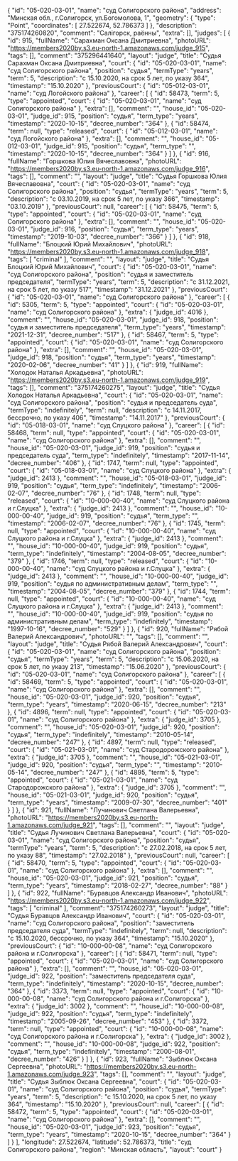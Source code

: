 {
    "id": "05-020-03-01",
    "name": "суд Солигорского района",
    "address": "Минская обл., г.Солигорск, ул.Богомолова, 1",
    "geometry": {
        "type": "Point",
        "coordinates": [
            27.522674,
            52.786373
        ]
    },
    "description": "375174260820",
    "comment": "Салігорск, раённы",
    "extra": [],
    "judges": [
        {
            "id": 915,
            "fullName": "Сарахман Оксана Дмитриевна",
            "photoURL": "https://members2020by.s3.eu-north-1.amazonaws.com/judge_915",
            "tags": [],
            "comment": "375296441640",
            "layout": "judge",
            "title": "Судья Сарахман Оксана Дмитриевна",
            "court": {
                "id": "05-020-03-01",
                "name": "суд Солигорского района",
                "position": "судья",
                "termType": "years",
                "term": 5,
                "description": "c 15.10.2020, на срок 5 лет, по указу 364",
                "timestamp": "15.10.2020"
            },
            "previousCourt": {
                "id": "05-012-03-01",
                "name": "суд Логойского района"
            },
            "career": [
                {
                    "id": 58473,
                    "term": 5,
                    "type": "appointed",
                    "court": {
                        "id": "05-020-03-01",
                        "name": "суд Солигорского района"
                    },
                    "extra": [],
                    "comment": "",
                    "house_id": "05-020-03-01",
                    "judge_id": 915,
                    "position": "судья",
                    "term_type": "years",
                    "timestamp": "2020-10-15",
                    "decree_number": "364"
                },
                {
                    "id": 58474,
                    "term": null,
                    "type": "released",
                    "court": {
                        "id": "05-012-03-01",
                        "name": "суд Логойского района"
                    },
                    "extra": [],
                    "comment": "",
                    "house_id": "05-012-03-01",
                    "judge_id": 915,
                    "position": "судья",
                    "term_type": "",
                    "timestamp": "2020-10-15",
                    "decree_number": "364"
                }
            ]
        },
        {
            "id": 916,
            "fullName": "Горшкова Юлия Вячеславовна",
            "photoURL": "https://members2020by.s3.eu-north-1.amazonaws.com/judge_916",
            "tags": [],
            "comment": "",
            "layout": "judge",
            "title": "Судья Горшкова Юлия Вячеславовна",
            "court": {
                "id": "05-020-03-01",
                "name": "суд Солигорского района",
                "position": "судья",
                "termType": "years",
                "term": 5,
                "description": "c 03.10.2019, на срок 5 лет, по указу 366",
                "timestamp": "03.10.2019"
            },
            "previousCourt": null,
            "career": [
                {
                    "id": 58475,
                    "term": 5,
                    "type": "appointed",
                    "court": {
                        "id": "05-020-03-01",
                        "name": "суд Солигорского района"
                    },
                    "extra": [],
                    "comment": "",
                    "house_id": "05-020-03-01",
                    "judge_id": 916,
                    "position": "судья",
                    "term_type": "years",
                    "timestamp": "2019-10-03",
                    "decree_number": "366"
                }
            ]
        },
        {
            "id": 918,
            "fullName": "Блоцкий Юрий Михайлович",
            "photoURL": "https://members2020by.s3.eu-north-1.amazonaws.com/judge_918",
            "tags": [
                "criminal"
            ],
            "comment": "",
            "layout": "judge",
            "title": "Судья Блоцкий Юрий Михайлович",
            "court": {
                "id": "05-020-03-01",
                "name": "суд Солигорского района",
                "position": "судья и заместитель председателя",
                "termType": "years",
                "term": 5,
                "description": "c 31.12.2021, на срок 5 лет, по указу 517",
                "timestamp": "31.12.2021"
            },
            "previousCourt": {
                "id": "05-020-03-01",
                "name": "суд Солигорского района"
            },
            "career": [
                {
                    "id": 5305,
                    "term": 5,
                    "type": "appointed",
                    "court": {
                        "id": "05-020-03-01",
                        "name": "суд Солигорского района"
                    },
                    "extra": {
                        "judge_id": 4016
                    },
                    "comment": "",
                    "house_id": "05-020-03-01",
                    "judge_id": 918,
                    "position": "судья и заместитель председателя",
                    "term_type": "years",
                    "timestamp": "2021-12-31",
                    "decree_number": "517"
                },
                {
                    "id": 58467,
                    "term": 5,
                    "type": "appointed",
                    "court": {
                        "id": "05-020-03-01",
                        "name": "суд Солигорского района"
                    },
                    "extra": [],
                    "comment": "",
                    "house_id": "05-020-03-01",
                    "judge_id": 918,
                    "position": "судья",
                    "term_type": "years",
                    "timestamp": "2020-02-06",
                    "decree_number": "41"
                }
            ]
        },
        {
            "id": 919,
            "fullName": "Холодок Наталья Аркадьевна",
            "photoURL": "https://members2020by.s3.eu-north-1.amazonaws.com/judge_919",
            "tags": [],
            "comment": "375174260275",
            "layout": "judge",
            "title": "Судья Холодок Наталья Аркадьевна",
            "court": {
                "id": "05-020-03-01",
                "name": "суд Солигорского района",
                "position": "судья и председатель суда",
                "termType": "indefinitely",
                "term": null,
                "description": "c 14.11.2017, бессрочно, по указу 406",
                "timestamp": "14.11.2017"
            },
            "previousCourt": {
                "id": "05-018-03-01",
                "name": "суд Слуцкого района"
            },
            "career": [
                {
                    "id": 58468,
                    "term": null,
                    "type": "appointed",
                    "court": {
                        "id": "05-020-03-01",
                        "name": "суд Солигорского района"
                    },
                    "extra": [],
                    "comment": "",
                    "house_id": "05-020-03-01",
                    "judge_id": 919,
                    "position": "судья и председатель суда",
                    "term_type": "indefinitely",
                    "timestamp": "2017-11-14",
                    "decree_number": "406"
                },
                {
                    "id": 1747,
                    "term": null,
                    "type": "appointed",
                    "court": {
                        "id": "05-018-03-01",
                        "name": "суд Слуцкого района"
                    },
                    "extra": {
                        "judge_id": 2413
                    },
                    "comment": "",
                    "house_id": "05-018-03-01",
                    "judge_id": 919,
                    "position": "судья",
                    "term_type": "indefinitely",
                    "timestamp": "2006-02-07",
                    "decree_number": "76"
                },
                {
                    "id": 1748,
                    "term": null,
                    "type": "released",
                    "court": {
                        "id": "10-000-00-40",
                        "name": "суд Слуцкого района и г.Слуцка"
                    },
                    "extra": {
                        "judge_id": 2413
                    },
                    "comment": "",
                    "house_id": "10-000-00-40",
                    "judge_id": 919,
                    "position": "судья",
                    "term_type": "",
                    "timestamp": "2006-02-07",
                    "decree_number": "76"
                },
                {
                    "id": 1745,
                    "term": null,
                    "type": "appointed",
                    "court": {
                        "id": "10-000-00-40",
                        "name": "суд Слуцкого района и г.Слуцка"
                    },
                    "extra": {
                        "judge_id": 2413
                    },
                    "comment": "",
                    "house_id": "10-000-00-40",
                    "judge_id": 919,
                    "position": "судья",
                    "term_type": "indefinitely",
                    "timestamp": "2004-08-05",
                    "decree_number": "379"
                },
                {
                    "id": 1746,
                    "term": null,
                    "type": "released",
                    "court": {
                        "id": "10-000-00-40",
                        "name": "суд Слуцкого района и г.Слуцка"
                    },
                    "extra": {
                        "judge_id": 2413
                    },
                    "comment": "",
                    "house_id": "10-000-00-40",
                    "judge_id": 919,
                    "position": "судья по административным делам",
                    "term_type": "",
                    "timestamp": "2004-08-05",
                    "decree_number": "379"
                },
                {
                    "id": 1744,
                    "term": null,
                    "type": "appointed",
                    "court": {
                        "id": "10-000-00-40",
                        "name": "суд Слуцкого района и г.Слуцка"
                    },
                    "extra": {
                        "judge_id": 2413
                    },
                    "comment": "",
                    "house_id": "10-000-00-40",
                    "judge_id": 919,
                    "position": "судья по административным делам",
                    "term_type": "indefinitely",
                    "timestamp": "1997-10-16",
                    "decree_number": "529"
                }
            ]
        },
        {
            "id": 920,
            "fullName": "Рябой Валерий Александрович",
            "photoURL": "",
            "tags": [],
            "comment": "",
            "layout": "judge",
            "title": "Судья Рябой Валерий Александрович",
            "court": {
                "id": "05-020-03-01",
                "name": "суд Солигорского района",
                "position": "судья",
                "termType": "years",
                "term": 5,
                "description": "c 15.06.2020, на срок 5 лет, по указу 213",
                "timestamp": "15.06.2020"
            },
            "previousCourt": {
                "id": "05-020-03-01",
                "name": "суд Солигорского района"
            },
            "career": [
                {
                    "id": 58469,
                    "term": 5,
                    "type": "appointed",
                    "court": {
                        "id": "05-020-03-01",
                        "name": "суд Солигорского района"
                    },
                    "extra": [],
                    "comment": "",
                    "house_id": "05-020-03-01",
                    "judge_id": 920,
                    "position": "судья",
                    "term_type": "years",
                    "timestamp": "2020-06-15",
                    "decree_number": "213"
                },
                {
                    "id": 4896,
                    "term": null,
                    "type": "appointed",
                    "court": {
                        "id": "05-020-03-01",
                        "name": "суд Солигорского района"
                    },
                    "extra": {
                        "judge_id": 3705
                    },
                    "comment": "",
                    "house_id": "05-020-03-01",
                    "judge_id": 920,
                    "position": "судья",
                    "term_type": "indefinitely",
                    "timestamp": "2010-05-14",
                    "decree_number": "247"
                },
                {
                    "id": 4897,
                    "term": null,
                    "type": "released",
                    "court": {
                        "id": "05-021-03-01",
                        "name": "суд Стародорожского района"
                    },
                    "extra": {
                        "judge_id": 3705
                    },
                    "comment": "",
                    "house_id": "05-021-03-01",
                    "judge_id": 920,
                    "position": "судья",
                    "term_type": "",
                    "timestamp": "2010-05-14",
                    "decree_number": "247"
                },
                {
                    "id": 4895,
                    "term": 5,
                    "type": "appointed",
                    "court": {
                        "id": "05-021-03-01",
                        "name": "суд Стародорожского района"
                    },
                    "extra": {
                        "judge_id": 3705
                    },
                    "comment": "",
                    "house_id": "05-021-03-01",
                    "judge_id": 920,
                    "position": "судья",
                    "term_type": "years",
                    "timestamp": "2009-07-30",
                    "decree_number": "401"
                }
            ]
        },
        {
            "id": 921,
            "fullName": "Лучинович Светлана Валерьевна",
            "photoURL": "https://members2020by.s3.eu-north-1.amazonaws.com/judge_921",
            "tags": [],
            "comment": "",
            "layout": "judge",
            "title": "Судья Лучинович Светлана Валерьевна",
            "court": {
                "id": "05-020-03-01",
                "name": "суд Солигорского района",
                "position": "судья",
                "termType": "years",
                "term": 5,
                "description": "c 27.02.2018, на срок 5 лет, по указу 88",
                "timestamp": "27.02.2018"
            },
            "previousCourt": null,
            "career": [
                {
                    "id": 58470,
                    "term": 5,
                    "type": "appointed",
                    "court": {
                        "id": "05-020-03-01",
                        "name": "суд Солигорского района"
                    },
                    "extra": [],
                    "comment": "",
                    "house_id": "05-020-03-01",
                    "judge_id": 921,
                    "position": "судья",
                    "term_type": "years",
                    "timestamp": "2018-02-27",
                    "decree_number": "88"
                }
            ]
        },
        {
            "id": 922,
            "fullName": "Буравцов Александр Иванович",
            "photoURL": "https://members2020by.s3.eu-north-1.amazonaws.com/judge_922",
            "tags": [
                "criminal"
            ],
            "comment": "375174260273",
            "layout": "judge",
            "title": "Судья Буравцов Александр Иванович",
            "court": {
                "id": "05-020-03-01",
                "name": "суд Солигорского района",
                "position": "заместитель председателя суда",
                "termType": "indefinitely",
                "term": null,
                "description": "c 15.10.2020, бессрочно, по указу 364",
                "timestamp": "15.10.2020"
            },
            "previousCourt": {
                "id": "10-000-00-08",
                "name": "суд Солигорского района и г.Солигорска"
            },
            "career": [
                {
                    "id": 58471,
                    "term": null,
                    "type": "appointed",
                    "court": {
                        "id": "05-020-03-01",
                        "name": "суд Солигорского района"
                    },
                    "extra": [],
                    "comment": "",
                    "house_id": "05-020-03-01",
                    "judge_id": 922,
                    "position": "заместитель председателя суда",
                    "term_type": "indefinitely",
                    "timestamp": "2020-10-15",
                    "decree_number": "364"
                },
                {
                    "id": 3373,
                    "term": null,
                    "type": "appointed",
                    "court": {
                        "id": "10-000-00-08",
                        "name": "суд Солигорского района и г.Солигорска"
                    },
                    "extra": {
                        "judge_id": 3002
                    },
                    "comment": "",
                    "house_id": "10-000-00-08",
                    "judge_id": 922,
                    "position": "судья",
                    "term_type": "indefinitely",
                    "timestamp": "2005-09-26",
                    "decree_number": "453"
                },
                {
                    "id": 3372,
                    "term": null,
                    "type": "appointed",
                    "court": {
                        "id": "10-000-00-08",
                        "name": "суд Солигорского района и г.Солигорска"
                    },
                    "extra": {
                        "judge_id": 3002
                    },
                    "comment": "",
                    "house_id": "10-000-00-08",
                    "judge_id": 922,
                    "position": "судья",
                    "term_type": "indefinitely",
                    "timestamp": "2000-08-01",
                    "decree_number": "426"
                }
            ]
        },
        {
            "id": 923,
            "fullName": "Зыблюк Оксана Сергеевна",
            "photoURL": "https://members2020by.s3.eu-north-1.amazonaws.com/judge_923",
            "tags": [],
            "comment": "",
            "layout": "judge",
            "title": "Судья Зыблюк Оксана Сергеевна",
            "court": {
                "id": "05-020-03-01",
                "name": "суд Солигорского района",
                "position": "судья",
                "termType": "years",
                "term": 5,
                "description": "c 15.10.2020, на срок 5 лет, по указу 364",
                "timestamp": "15.10.2020"
            },
            "previousCourt": null,
            "career": [
                {
                    "id": 58472,
                    "term": 5,
                    "type": "appointed",
                    "court": {
                        "id": "05-020-03-01",
                        "name": "суд Солигорского района"
                    },
                    "extra": [],
                    "comment": "",
                    "house_id": "05-020-03-01",
                    "judge_id": 923,
                    "position": "судья",
                    "term_type": "years",
                    "timestamp": "2020-10-15",
                    "decree_number": "364"
                }
            ]
        }
    ],
    "longitude": 27.522674,
    "latitude": 52.786373,
    "title": "суд Солигорского района",
    "region": "Минская область",
    "layout": "court"
}